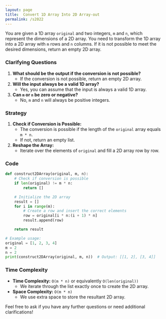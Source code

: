 ```yaml
---
layout: page
title:  Convert 1D Array Into 2D Array-out
permalink: /s2022
---
```

You are given a 1D array `original` and two integers, `m` and `n`, which represent the dimensions of a 2D array. You need to transform the 1D array into a 2D array with `m` rows and `n` columns. If it is not possible to meet the desired dimensions, return an empty 2D array.

### Clarifying Questions
1. **What should be the output if the conversion is not possible?**
   - If the conversion is not possible, return an empty 2D array.
2. **Will the input always be a valid 1D array?**
   - Yes, you can assume that the input is always a valid 1D array.
3. **Can `m` or `n` be zero or negative?**
   - No, `m` and `n` will always be positive integers.

### Strategy
1. **Check if Conversion is Possible:**
   - The conversion is possible if the length of the `original` array equals `m * n`.
   - If not, return an empty list.
2. **Reshape the Array:**
   - Iterate over the elements of `original` and fill a 2D array row by row.

### Code
```python
def construct2DArray(original, m, n):
    # Check if conversion is possible
    if len(original) != m * n:
        return []

    # Initialize the 2D array
    result = []
    for i in range(m):
        # Create a row and insert the correct elements
        row = original[i * n:(i + 1) * n]
        result.append(row)

    return result

# Example usage:
original = [1, 2, 3, 4]
m = 2
n = 2
print(construct2DArray(original, m, n))  # Output: [[1, 2], [3, 4]]
```

### Time Complexity
- **Time Complexity:** `O(m * n)` or equivalently `O(len(original))`
  - We iterate through the list exactly once to create the 2D array.
- **Space Complexity:** `O(m * n)`
  - We use extra space to store the resultant 2D array.

Feel free to ask if you have any further questions or need additional clarifications!